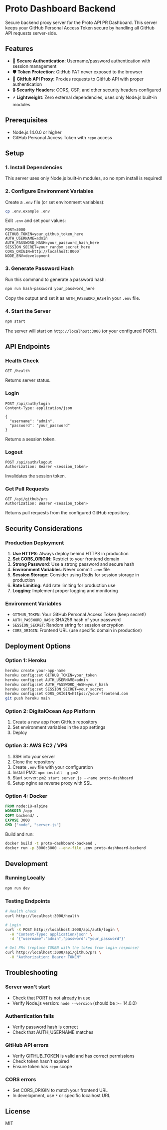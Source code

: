 # Proto Dashboard Backend

Secure backend proxy server for the Proto API PR Dashboard. This server keeps your GitHub Personal Access Token secure by handling all GitHub API requests server-side.

## Features

- 🔐 **Secure Authentication**: Username/password authentication with session management
- 🛡️ **Token Protection**: GitHub PAT never exposed to the browser
- 🚀 **GitHub API Proxy**: Proxies requests to GitHub API with proper authentication
- 🔒 **Security Headers**: CORS, CSP, and other security headers configured
- ⚡ **Lightweight**: Zero external dependencies, uses only Node.js built-in modules

## Prerequisites

- Node.js 14.0.0 or higher
- GitHub Personal Access Token with `repo` access

## Setup

### 1. Install Dependencies

This server uses only Node.js built-in modules, so no npm install is required!

### 2. Configure Environment Variables

Create a `.env` file (or set environment variables):

```bash
cp .env.example .env
```

Edit `.env` and set your values:

```env
PORT=3000
GITHUB_TOKEN=your_github_token_here
AUTH_USERNAME=admin
AUTH_PASSWORD_HASH=your_password_hash_here
SESSION_SECRET=your_random_secret_here
CORS_ORIGIN=http://localhost:8000
NODE_ENV=development
```

### 3. Generate Password Hash

Run this command to generate a password hash:

```bash
npm run hash-password your_password_here
```

Copy the output and set it as `AUTH_PASSWORD_HASH` in your `.env` file.

### 4. Start the Server

```bash
npm start
```

The server will start on `http://localhost:3000` (or your configured PORT).

## API Endpoints

### Health Check
```
GET /health
```
Returns server status.

### Login
```
POST /api/auth/login
Content-Type: application/json

{
  "username": "admin",
  "password": "your_password"
}
```
Returns a session token.

### Logout
```
POST /api/auth/logout
Authorization: Bearer <session_token>
```
Invalidates the session token.

### Get Pull Requests
```
GET /api/github/prs
Authorization: Bearer <session_token>
```
Returns pull requests from the configured GitHub repository.

## Security Considerations

### Production Deployment

1. **Use HTTPS**: Always deploy behind HTTPS in production
2. **Set CORS_ORIGIN**: Restrict to your frontend domain
3. **Strong Password**: Use a strong password and secure hash
4. **Environment Variables**: Never commit `.env` file
5. **Session Storage**: Consider using Redis for session storage in production
6. **Rate Limiting**: Add rate limiting for production use
7. **Logging**: Implement proper logging and monitoring

### Environment Variables

- `GITHUB_TOKEN`: Your GitHub Personal Access Token (keep secret!)
- `AUTH_PASSWORD_HASH`: SHA256 hash of your password
- `SESSION_SECRET`: Random string for session encryption
- `CORS_ORIGIN`: Frontend URL (use specific domain in production)

## Deployment Options

### Option 1: Heroku

```bash
heroku create your-app-name
heroku config:set GITHUB_TOKEN=your_token
heroku config:set AUTH_USERNAME=admin
heroku config:set AUTH_PASSWORD_HASH=your_hash
heroku config:set SESSION_SECRET=your_secret
heroku config:set CORS_ORIGIN=https://your-frontend.com
git push heroku main
```

### Option 2: DigitalOcean App Platform

1. Create a new app from GitHub repository
2. Set environment variables in the app settings
3. Deploy

### Option 3: AWS EC2 / VPS

1. SSH into your server
2. Clone the repository
3. Create `.env` file with your configuration
4. Install PM2: `npm install -g pm2`
5. Start server: `pm2 start server.js --name proto-dashboard`
6. Setup nginx as reverse proxy with SSL

### Option 4: Docker

```dockerfile
FROM node:18-alpine
WORKDIR /app
COPY backend/ .
EXPOSE 3000
CMD ["node", "server.js"]
```

Build and run:
```bash
docker build -t proto-dashboard-backend .
docker run -p 3000:3000 --env-file .env proto-dashboard-backend
```

## Development

### Running Locally

```bash
npm run dev
```

### Testing Endpoints

```bash
# Health check
curl http://localhost:3000/health

# Login
curl -X POST http://localhost:3000/api/auth/login \
  -H "Content-Type: application/json" \
  -d '{"username":"admin","password":"your_password"}'

# Get PRs (replace TOKEN with the token from login response)
curl http://localhost:3000/api/github/prs \
  -H "Authorization: Bearer TOKEN"
```

## Troubleshooting

### Server won't start
- Check that PORT is not already in use
- Verify Node.js version: `node --version` (should be >= 14.0.0)

### Authentication fails
- Verify password hash is correct
- Check that AUTH_USERNAME matches

### GitHub API errors
- Verify GITHUB_TOKEN is valid and has correct permissions
- Check token hasn't expired
- Ensure token has `repo` scope

### CORS errors
- Set CORS_ORIGIN to match your frontend URL
- In development, use `*` or specific localhost URL

## License

MIT
